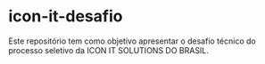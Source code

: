 # icon-it-desafio
Este repositório tem como objetivo apresentar o desafio técnico do processo seletivo da ICON IT SOLUTIONS DO BRASIL.
